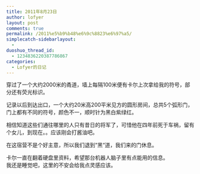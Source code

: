 ```yaml
---
title: 2011年8月23日
author: lofyer
layout: post
comments: true
permalink: /2011%e5%b9%b48%e6%9c%8823%e6%97%a5/
simplecatch-sidebarlayout:
  - 
duoshuo_thread_id:
  - 1234836220387786867
categories:
  - Lofyer的日记
---
```

穿过了一个大约2000米的甬道，墙上每隔100米便有卡尔上次拿给我的符号，部分还有荧光标识。

记录以后到达出口，一个大约20米高200平米见方的圆形房间，总共5个弧形门，门上都有不同的符号，颜色不一，顺时针为黑白紫绿红。

相信知道这些们通往哪里的人只有昔日的将军了，可惜他在四年前死于车祸，留有个女儿，到现在。。应该刚会打酱油吧。

在这宿营不是个好主意，所以我们退到“黑“道，我们来的门休息。

卡尔一直在翻着硬盘里资料，希望那台机器人脑子里有点能用的信息。  
我还是睡觉吧，这里的不安会给我点灵感应该。